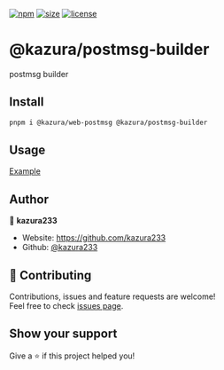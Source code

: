 [npm]: https://img.shields.io/npm/v/@kazura/postmsg-builder
[npm-url]: https://www.npmjs.com/package/@kazura/postmsg-builder
[size]: https://packagephobia.now.sh/badge?p=@kazura/postmsg-builder
[size-url]: https://packagephobia.now.sh/result?p=@kazura/postmsg-builder
[license]: https://img.shields.io/badge/License-MIT-blue
[license-url]: https://github.com/kazura233/kazurajs/blob/master/LICENSE

[![npm][npm]][npm-url]
[![size][size]][size-url]
[![license][license]][license-url]

# @kazura/postmsg-builder

postmsg builder

## Install

```sh
pnpm i @kazura/web-postmsg @kazura/postmsg-builder
```

## Usage

[Example](https://github.com/kazura233/kazurajs/tree/master/packages/web-postmsg/example)

## Author

👤 **kazura233**

- Website: https://github.com/kazura233
- Github: [@kazura233](https://github.com/kazura233)

## 🤝 Contributing

Contributions, issues and feature requests are welcome!<br />Feel free to check [issues page](https://github.com/kazura233/kazurajs/issues).

## Show your support

Give a ⭐️ if this project helped you!
